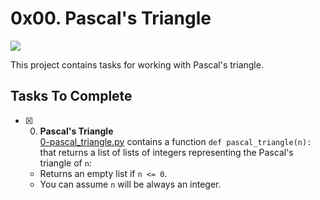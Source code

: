 # 0x00. Pascal's Triangle

![](https://galtonboard.com/Content/Images/animated-pascals-triangle.gif)

This project contains tasks for working with Pascal's triangle.

## Tasks To Complete

+ [x] 0. **Pascal's Triangle**<br/>[0-pascal_triangle.py](0-pascal_triangle.py) contains a function `def pascal_triangle(n):` that returns a list of lists of integers representing the Pascal's triangle of `n`:
  + Returns an empty list if `n <= 0`.
  + You can assume `n` will be always an integer.
